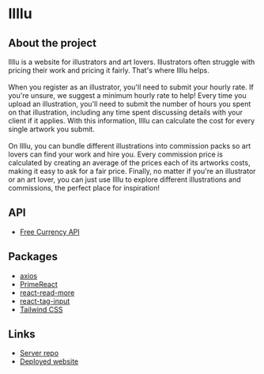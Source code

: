 # Illlu

## About the project

Illlu is a website for illustrators and art lovers. Illustrators often struggle with pricing their work and pricing it fairly. That's where Illlu helps. <br><br>
When you register as an illustrator, you'll need to submit your hourly rate. If you're unsure, we suggest a minimum hourly rate to help! Every time you upload an illustration, you'll need to submit the number of hours you spent on that illustration, including any time spent discussing details with your client if it applies. With this information, Illlu can calculate the cost for every single artwork you submit. <br><br>
On Illlu, you can bundle different illustrations into commission packs so art lovers can find your work and hire you. Every commission price is calculated by creating an average of the prices each of its artworks costs, making it easy to ask for a fair price.
Finally, no matter if you're an illustrator or an art lover, you can just use Illlu to explore different illustrations and commissions, the perfect place for inspiration!

## API

- [Free Currency API](https://freecurrencyapi.com/)

## Packages

- [axios](https://www.npmjs.com/package/axios)
- [PrimeReact](https://www.npmjs.com/package/primereact)
- [react-read-more](https://www.npmjs.com/package/@foxeian/react-read-more)
- [react-tag-input](https://www.npmjs.com/package/react-tag-input)
- [Tailwind CSS](https://www.npmjs.com/package/tailwindcss)

## Links

- [Server repo](https://github.com/ritadomar/illustrate-backend)
- [Deployed website](https://illlu.netlify.app/)
